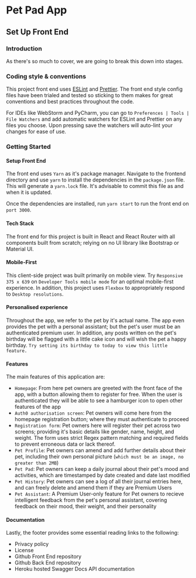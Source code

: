 # Pet Pad App

## Set Up Front End

### Introduction
As there's so much to cover, we are going to break this down into stages.

### Coding style & conventions
This project front end uses [ESLint](https://eslint.org/) and [Prettier](https://prettier.io/).
The front end style config files have been trialed and tested so sticking to them makes for great conventions and best practices throughout the code.

For IDEs like WebStorm and PyCharm, you can go to `Preferences | Tools | File Watchers` and add automatic watchers for ESLint and Prettier on any files you choose. Upon pressing save the watchers will auto-lint your changes for ease of use.

### Getting Started
#### Setup Front End
The front end uses `Yarn` as it's package manager. Navigate to the frontend directory and use `yarn` to install the dependencies in the `package.json` file. This will generate a `yarn.lock` file. It's advisable to commit this file as and when it is updated.

Once the dependencies are installed, run `yarn start` to run the front end on `port 3000`.

#### Tech Stack
The front end for this project is built in React and React Router with all components built from scratch; relying on no UI library like Bootstrap or Material UI.
 
#### Mobile-First
This client-side project was built primarily on mobile view. Try `Responsive 375 x 639` on `Developer Tools mobile mode` for an optimal mobile-first experience. In addition, this project uses `Flexbox` to appropriately respond to `Desktop resolutions`.

#### Personalised experience
Throughout the app, we refer to the pet by it's actual name. The app even provides the pet with a personal assistant; but the pet's user must be an authenticated premium user. In addition, any posts written on the pet's birthday will be flagged with a little cake icon and will wish the pet a happy birthday. `Try setting its birthday to today to view this little feature.`

#### Features
The main features of this application are:
- `Homepage`: From here pet owners are greeted with the front face of the app, with a button allowing them to register for free. When the user is authenticated they will be able to see a hamburger icon to open other features of the app
- `Auth0 authorisation screen`: Pet owners will come here from the homepage registration button; where they must authenticate to proceed
- `Registration form`: Pet owners here will register their pet across two screens; providing it's basic details like gender, name, height, and weight. The form uses strict Regex pattern matching and required fields to prevent erroneous data or lack thereof.
- `Pet Profile`: Pet owners can amend and add further details about their pet, including their own personal picture (`which must be an image, no greater than 2MB`)
- `Pet Pad`: Pet owners can keep a daily journal about their pet's mood and activities, which are timestamped by date created and date last modified
- `Pet History`: Pet owners can see a log of all their journal entries here, and can freely delete and amend them if they are Premium Users
- `Pet Assistant`: A Premium User-only feature for Pet owners to recieve intelligent feedback from the pet's personal assistant, covering feedback on their mood, their weight, and their personality

#### Documentation
Lastly, the footer provides some essential reading links to the following:
- Privacy policy
- License
- Github Front End repository
- Github Back End repository
- Heroku hosted Swagger Docs API documentation
